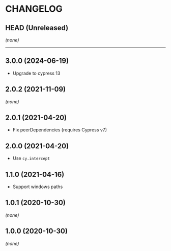 # CHANGELOG

## HEAD (Unreleased)

_(none)_

---

## 3.0.0 (2024-06-19)

- Upgrade to cypress 13

## 2.0.2 (2021-11-09)

_(none)_

## 2.0.1 (2021-04-20)

- Fix peerDependencies (requires Cypress v7)

## 2.0.0 (2021-04-20)

- Use `cy.intercept`

## 1.1.0 (2021-04-16)

- Support windows paths

## 1.0.1 (2020-10-30)

_(none)_

## 1.0.0 (2020-10-30)

_(none)_
